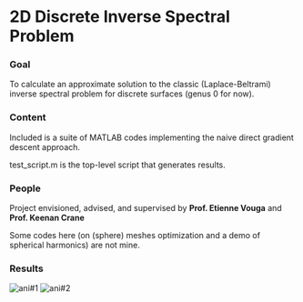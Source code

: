 # 2D Discrete Inverse Spectral Problem

### Goal 
To calculate an approximate solution to the classic (Laplace-Beltrami) inverse spectral problem for discrete surfaces (genus 0 for now).

### Content
Included is a suite of MATLAB codes implementing the naive direct gradient descent approach.

test_script.m is the top-level script that generates results.

### People
Project envisioned, advised, and supervised by **Prof. Etienne Vouga** and **Prof. Keenan Crane**

Some codes here (on (sphere) meshes optimization and a demo of spherical harmonics) are not mine.

### Results
![ani#1](/i2_300_t2_abs(Y33(v))_e0.1-1p0.5.gif?raw=true "discrete Y33 spherical harmonic target with varying percent of eigenvalues used")
![ani#2](/i2_300_t2_abs(Y32(v))_e0.6p0.4-2.gif?raw=true "discrete Y32 spherical harmonic target with varying amount of deformation")